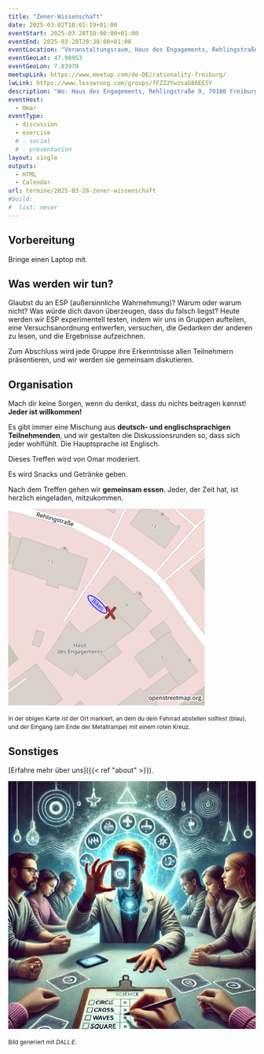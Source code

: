 ```yaml
---
title: "Zener-Wissenschaft"
date: 2025-03-02T10:01:19+01:00
eventStart: 2025-03-28T18:00:00+01:00
eventEnd: 2025-03-28T20:30:00+01:00
eventLocation: "Veranstaltungsraum, Haus des Engagements, Rehlingstraße 9, 79100 Freiburg"
eventGeoLat: 47.98953
eventGeoLon: 7.83979
meetupLink: https://www.meetup.com/de-DE/rationality-freiburg/
lwLink: https://www.lesswrong.com/groups/fFZZ2Ywzsab86EESY
description: "Wo: Haus des Engagements, Rehlingstraße 9, 79100 Freiburg. Wann: Freitag, 28. März 2025 um 18:00 Uhr MEZ."
eventHost:
  - Omar
eventType:
  - discussion
  - exercise
  # - social
  # - presentation
layout: single
outputs:
  - HTML
  - Calendar
url: termine/2025-03-28-zener-wissenschaft
#build:
#  list: never
---
```



## Vorbereitung

Bringe einen Laptop mit.


## Was werden wir tun?

Glaubst du an ESP (außersinnliche Wahrnehmung)? Warum oder warum nicht? Was würde dich davon überzeugen, dass du falsch liegst? Heute werden wir ESP experimentell testen, indem wir uns in Gruppen aufteilen, eine Versuchsanordnung entwerfen, versuchen, die Gedanken der anderen zu lesen, und die Ergebnisse aufzeichnen.

Zum Abschluss wird jede Gruppe ihre Erkenntnisse allen Teilnehmern präsentieren, und wir werden sie gemeinsam diskutieren.


## Organisation

Mach dir keine Sorgen, wenn du denkst, dass du nichts beitragen kannst! **Jeder ist willkommen!**

Es gibt immer eine Mischung aus **deutsch- und englischsprachigen Teilnehmenden**, und wir gestalten die Diskussionsrunden so, dass sich jeder wohlfühlt. Die Hauptsprache ist Englisch.

Dieses Treffen wird von Omar moderiert.

Es wird Snacks und Getränke geben.

Nach dem Treffen gehen wir **gemeinsam essen**. Jeder, der Zeit hat, ist herzlich eingeladen, mitzukommen.

![Ort (Veranstaltungsraum, Haus des Engagements)](/images/hde-new-building-2.png)

<small>In der obigen Karte ist der Ort markiert, an dem du dein Fahrrad abstellen solltest (blau), und der Eingang (am Ende der Metallrampe) mit einem roten Kreuz.</small>


## Sonstiges

[Erfahre mehr über uns]({{< ref "about" >}}).

![Menschen lesen die Gedanken der anderen](cover.webp "Menschen lesen die Gedanken der anderen")

<small>Bild generiert mit _DALL·E_.</small>